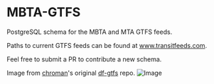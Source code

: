 MBTA-GTFS
==========
PostgreSQL schema for the MBTA and MTA GTFS feeds.

Paths to current GTFS feeds can be found at www.transitfeeds.com.

Feel free to submit a PR to contribute a new schema.

Image from [chroman](https://github.com/chroman/)'s original [df-gtfs](https://github.com/chroman/df-gtfs) repo.
![Image](http://i.imgur.com/wET9rPp.png)
